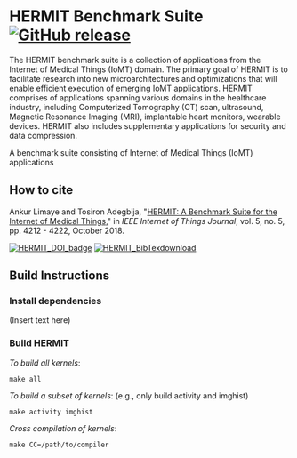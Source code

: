 # HERMIT Benchmark Suite [![GitHub release](https://img.shields.io/github/release-pre/ankurlimaye/HERMIT-BenchmarkSuite.svg)](https://github.com/ankurlimaye/HERMIT-BenchmarkSuite/releases) 

The HERMIT benchmark suite is a collection of applications from the Internet of Medical Things (IoMT) domain. The primary goal of HERMIT is to facilitate research into new microarchitectures and optimizations that will enable efficient execution of emerging IoMT applications. HERMIT comprises of applications spanning various domains in the healthcare industry, including Computerized Tomography (CT) scan, ultrasound, Magnetic Resonance Imaging (MRI), implantable heart monitors, wearable devices. HERMIT also includes supplementary applications for security and data compression.

A benchmark suite consisting of Internet of Medical Things (IoMT) applications

## How to cite

Ankur Limaye and Tosiron Adegbija, "[HERMIT: A Benchmark Suite for the Internet of Medical Things](https://ieeexplore.ieee.org/document/8392676)," in *IEEE Internet of Things Journal*, vol. 5, no. 5, pp. 4212 - 4222, October 2018.

[![HERMIT_DOI_badge](https://img.shields.io/badge/DOI-https%3A%2F%2Fdoi.org%2F10.1109%2FJIOT.2018.2849859-blue.svg)](https://doi.org/10.1109/JIOT.2018.2849859)
[![HERMIT_BibTexdownload](https://img.shields.io/badge/BibTex-download-blue.svg)](https://github.com/ankurlimaye/HERMIT-BenchmarkSuite/blob/master/CITATION.bib)

## Build Instructions

### Install dependencies

(Insert text here)

### Build HERMIT

*To build all kernels*:

    make all
    
*To build a subset of kernels*: (e.g., only build activity and imghist)

    make activity imghist
    
*Cross compilation of kernels*:

    make CC=/path/to/compiler



